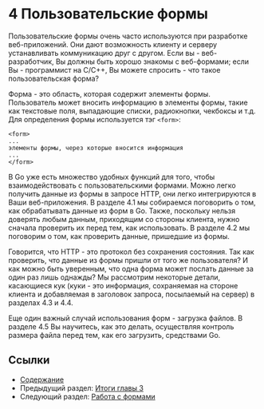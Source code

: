 # 4 Пользовательские формы

Пользовательские формы очень часто используются при разработке веб-приложений. Они дают возможность клиенту и серверу устанавливать коммуникацию друг с другом. Если вы - веб-разработчик, Вы должны быть хорошо знакомы с веб-формами; если Вы - программист на C/C++, Вы можете спросить - что такое пользовательская форма?

Форма - это область, которая содержит элементы формы. Пользователь может вносить информацию в элементы формы, такие как текстовые поля, выпадающие списки, радиокнопки, чекбоксы и т.д. Для определения формы используется тэг `<form>`:

	<form>
	...
	элементы формы, через которые вносится информация
	...
	</form>

В Go уже есть множество удобных функций для того, чтобы взаимодействовать с пользовательскими формами. Можно легко получить данные из формы в запросе HTTP, они легко интегрируются в Ваши веб-приложения. В разделе 4.1 мы собираемся поговорить о том, как обрабатывать данные из форм в Go. Также, поскольку нельзя доверять любым данным, приходящим со стороны клиента, нужно сначала проверить их перед тем, как использовать. В разделе 4.2 мы поговорим о том, как проверить данные, пришедшие из формы.

Говорится, что HTTP - это протокол без сохранения состояния. Так как проверить, что данные из формы пришли от того же пользователя? И как можно быть уверенным, что одна форма может послать данные за один раз лишь однажды? Мы рассмотрим некоторые детали, касающиеся кук (куки - это информация, сохраняемая на стороне клиента и добавляемая в заголовок запроса, посылаемый на сервер) в разделах 4.3 и 4.4.

Еще один важный случай использования форм - загрузка файлов. В разделе 4.5 Вы научитесь, как это делать, осуществляя контроль размера файла перед тем, как его загрузить, средствами Go.

## Ссылки

- [Содержание](preface.md)
- Предыдущий раздел: [Итоги главы 3](03.5.md)
- Следующий раздел: [Работа с формами](04.1.md)
